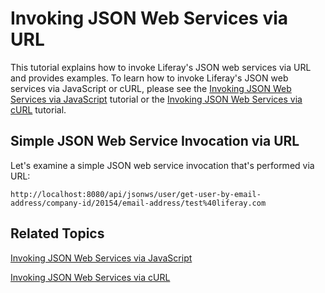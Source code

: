 # Invoking JSON Web Services via URL

This tutorial explains how to invoke Liferay's JSON web services via URL and
provides examples. To learn how to invoke Liferay's JSON web services via
JavaScript or cURL, please see the
[Invoking JSON Web Services via JavaScript](develop/tutorials/-/knowledge_base/6-2/invoking-json-web-services-via-javascript)
tutorial or the
[Invoking JSON Web Services via cURL](develop/tutorials/-/knowledge_base/6-2/invoking-json-web-services-via-curl)
tutorial.

## Simple JSON Web Service Invocation via URL

Let's examine a simple JSON web service invocation that's performed via URL:

    http://localhost:8080/api/jsonws/user/get-user-by-email-address/company-id/20154/email-address/test%40liferay.com

## Related Topics

[Invoking JSON Web Services via JavaScript](develop/tutorials/-/knowledge_base/6-2/invoking-json-web-services-via-javascript)

[Invoking JSON Web Services via cURL](develop/tutorials/-/knowledge_base/6-2/invoking-json-web-services-via-curl)

